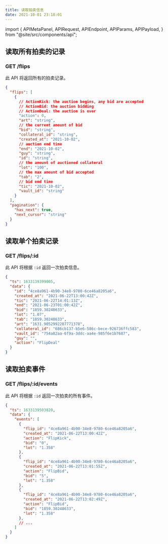 ```yaml
---
title: 读取拍卖信息
date: 2021-10-01 23:18:01
---
```


import { APIMetaPanel, APIRequest, APIEndpoint, APIParams, APIPayload, } from "@site/src/components/api";

## 读取所有拍卖的记录

### GET /flips

此 API 将返回所有的拍卖记录。

<APIEndpoint base="https://leaf-api.pando.im/api" url="/flips" />

<APIMetaPanel />

<APIParams p-cursor="the cursor to start from" p-limit="the limitation of items in response" />

<APIRequest title="读取所有拍卖的记录" method="GET" isPublic base="https://leaf-api.pando.im/api" url='/flips' />

```json title="Response"
{
  "flips": [
    {
      // ActionKick: the auction begins, any bid are accepted
      // ActionBid: the auction bidding
      // ActionDeal: the auction is over
      "action": 0,
      "art": "string",
      // the current amount of bid
      "bid": "string",
      "collateral_id": "string",
      "created_at": "2021-10-02",
      // auction end time
      "end": "2021-10-02",
      "guy": "string",
      "id": "string",
      // the amount of auctioned collateral
      "lot": "100",
      // the max amount of bid accepted
      "tab": "2",
      // bid end time
      "tic": "2021-10-02",
      "vault_id": "string"
    }
  ],
  "pagination": {
    "has_next": true,
    "next_cursor": "string"
  }
}
```

## 读取单个拍卖记录

### GET /flips/:id

此 API 将根据 `:id` 返回一次拍卖信息。

<APIEndpoint base="https://leaf-api.pando.im/api" url="/flips/:id" />

<APIMetaPanel />

<APIRequest title="读取单个拍卖记录" method="GET" isPublic base="https://leaf-api.pando.im/api" url='/flips/4ce8a961-4b90-34e8-9780-6ce46a8205a6' />

```json title="Response"
{
  "ts": 1633139399005,
  "data": {
    "id": "4ce8a961-4b90-34e8-9780-6ce46a8205a6",
    "created_at": "2021-06-22T13:00:42Z",
    "tic": "2021-06-22T14:01:13Z",
    "end": "2021-06-23T01:00:42Z",
    "bid": "1859.30248633",
    "lot": "1.07",
    "tab": "1859.30248633",
    "art": "1631.9052992207771378",
    "collateral_id": "686cb137-b5e6-586c-bece-926736ffc583",
    "vault_id": "754a82aa-6f9a-3ddc-aa4e-985f6e1b7687",
    "guy": "",
    "action": "FlipDeal"
  }
}
```

## 读取拍卖事件

### GET /flips/:id/events

此 API 将根据 `:id` 返回一次拍卖的所有事件。

<APIEndpoint base="https://leaf-api.pando.im/api" url="/flips/:id/events" />

<APIMetaPanel />

<APIRequest title="读取一次拍卖的所有事件" method="GET" isPublic base="https://leaf-api.pando.im/api" url='/flips/4ce8a961-4b90-34e8-9780-6ce46a8205a6/events' />

```json title="Response"
{
  "ts": 1633139503820,
  "data": {
    "events": [
      {
        "flip_id": "4ce8a961-4b90-34e8-9780-6ce46a8205a6",
        "created_at": "2021-06-22T13:00:42Z",
        "action": "FlipKick",
        "bid": "0",
        "lot": "1.358"
      },
      {
        "flip_id": "4ce8a961-4b90-34e8-9780-6ce46a8205a6",
        "created_at": "2021-06-22T13:01:55Z",
        "action": "FlipBid",
        "bid": "5",
        "lot": "1.358"
      },
      {
        "flip_id": "4ce8a961-4b90-34e8-9780-6ce46a8205a6",
        "created_at": "2021-06-22T13:02:49Z",
        "action": "FlipBid",
        "bid": "1859.30248633",
        "lot": "1.358"
      },
      // ...
    ]
  }
}
```
